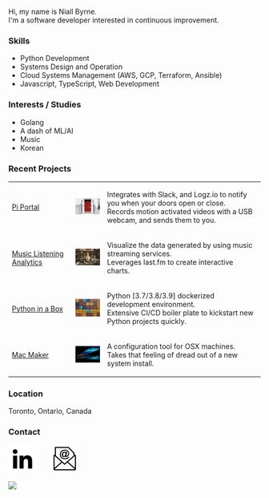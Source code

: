 Hi, my name is Niall Byrne.<br/>
I'm a software developer interested in continuous improvement.

### Skills

- Python Development
- Systems Design and Operation
- Cloud Systems Management (AWS, GCP, Terraform, Ansible)
- Javascript, TypeScript, Web Development

### Interests / Studies

- Golang
- A dash of ML/AI
- Music
- Korean

### Recent Projects

<table>
  <tr>
    <td>
      <a href="https://github.com/PI-Portal/pi_portal" target="_blank">
        Pi Portal
      </a>
    </td>
    <td>
      <a href="https://github.com/PI-Portal/pi_portal" target="_blank">
        <img alt="Matteus Silva on Pexels" src="./content/images/project.pi_portal.jpg" width="100"/>
      </a>
    </td>
    <td>
      <p>    
        Integrates with Slack, and Logz.io to notify you when your doors open or close. <br>
        Records motion activated videos with a USB webcam, and sends them to you.
      </p>
    </td>
  </tr>
  <tr>
    <td>
      <a href="https://github.com/Music-Metadata-Analysis/mla" target="_blank">
        Music Listening Analytics
      </a>
    </td>
    <td>
      <a href="https://github.com/Music-Metadata-Analysis/mla" target="_blank">
        <img alt="Jamakassi on Unsplash" src="./content/images/project.mla.jpg" width="100"/>
      </a>
    </td>
    <td>
      <p>    
        Visualize the data generated by using music streaming services. <br>
        Leverages last.fm to create interactive charts.
      </p>
    </td>
  </tr>
  <tr>
    <td>
      <a href="https://github.com/niall-byrne/python-in-a-box" target="_blank">
        Python in a Box
      </a>
    </td>
    <td>
      <a href="https://github.com/niall-byrne/python-in-a-box" target="_blank">
        <img alt="Guillaume Bolduc on Unsplash" src="./content/images/project.pib.jpg" width="100"/>
      </a>
    </td>
    <td>
      <p>    
        Python [3.7/3.8/3.9] dockerized development environment. <br>
        Extensive CI/CD boiler plate to kickstart new Python projects quickly.
      </p>
    </td>
  </tr>
  <tr>
    <td>
      <a href="https://github.com/osx-provisioner/mac_maker" target="_blank">
        Mac Maker
      </a>
    </td>
    <td>
      <a href="https://github.com/osx-provisioner/mac_maker" target="_blank">
        <img alt="Philipp Katzenberger on Unsplash" src="./content/images/project.macmaker.jpg" width="100"/>
      </a>
    </td>
    <td>
      <p>    
        A configuration tool for OSX machines. <br>
        Takes that feeling of dread out of a new system install.
      </p>
    </td>
  </tr>
</table>

### Location

Toronto, Ontario, Canada

### Contact

[![LinkedIn Profile](./content/images/icon.linkedin.jpeg)](https://www.linkedin.com/in/byrnen/) &nbsp;&nbsp;&nbsp;&nbsp;&nbsp; [![Email](./content/images/icon.email.jpeg)](https://docs.google.com/forms/d/e/1FAIpQLSfn-XW5zF0zz8v7DzO_joowbh97ZOKhZ0pdfhkPzE0-cihIew/viewform)

<img src="https://www.google-analytics.com/collect?v=1&tid=UA-202418502-1&cid=555&aip=1&t=event&ec=profile&ea=view&dp=profile&dt=version1">
